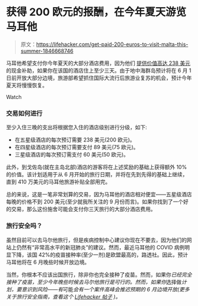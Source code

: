 # 获得 200 欧元的报酬，在今年夏天游览马耳他

> 原文：<https://lifehacker.com/get-paid-200-euros-to-visit-malta-this-summer-1846668746>

马耳他希望支付你今年夏天的大部分酒店费用，因为他们 [提供价值高达 238 美元](https://www.mta.com.mt/en/news-details/293) 的现金补助，如果你在该国的酒店住上至少三天。由于地中海群岛预计将在 6 月 1 日前开放大部分边境，旅游部希望抓住国际大流行后旅游业复苏的机会，预计今年夏天将慢慢恢复。

Watch

### **交易如何进行**

至少入住三晚的支出将根据您入住的酒店级别进行分级，如下:

*   在五星级酒店的每次预订需要 238 美元(200 欧元)。
*   在四星级酒店的每次预订需要支付 89 美元(75 欧元)。
*   三星级酒店的每次预订需支付 60 美元(50 欧元)。

此外，到戈佐岛(就在主岛北部)酒店的游客将在上述奖励的基础上获得额外 10%的价值。该计划适用于从 6 月开始的旅行日期，并将在先到先得的基础上继续，直到 410 万美元的马耳他旅游补贴全部用完。

总的来说，这是一笔非常划算的交易，因为马耳他的酒店相对便宜——五星级酒店每晚的价格不到 200 美元(至少就我所关注的 9 月份而言)。如果你找到了一个好的交易，那么这份施舍可能会支付你三天旅行的大部分酒店费用。

### 旅行安全吗？

虽然目前可以去马尔他旅行，但是疾病控制中心建议你现在不要去，因为他们的网站上仍然有“非常高水平的新冠肺炎”的建议。然而，最近马耳他的 COVID 病例明显下降，该国 42%的疫苗接种率(至少一剂)是欧盟最高的，路透社。因此，预计马耳他将在 6 月晚些时候开放边境。 

当然，你根本不应该出国旅行，除非你也完全接种了疫苗。然而，如果你*已经完全接种了疫苗，至少今年晚些时候去马尔他旅行是可行的。然而，如果你*选择做*计划，要意识到风险——有*可能*会有一个案件高峰会推迟预期的 6 月边境开放(更多关于旅行安全指南，查看这个 [Lifehacker 帖子](https://vitals.lifehacker.com/travel-is-safe-ish-for-vaccinated-people-cdc-says-1846607949) )。*